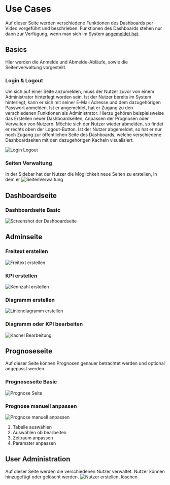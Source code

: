 # Use Cases 
Auf dieser Seite werden verschiedene Funktionen des Dashboards per Video vorgeführt und beschrieben. Funktionen des Dashboards stehen nur dann zur Verfügung, wenn man sich im System [angemeldet hat](http://127.0.0.1:8000/useCases/#login-logout).


## Basics
Hier werden die Anmelde und Abmelde-Abläufe, sowie die Seitenverwaltung vorgestellt.

### Login & Logout   
Um sich auf einer Seite anzumelden, muss der Nutzer zuvor von einem Administrator hinterlegt worden sein. Ist der Nutzer bereits im System hinterlegt, kann er sich mit seiner E-Mail Adresse und dem dazugehörigen Passwort anmelden. Ist er angemeldet, hat er Zugang zu den verschiedenen Funktionen als Administrator. Hierzu gehören beispielsweise das Erstellen neuer Dashboardseiten, Anpassen der Prognosen oder Verwalten von Nutzern.
Möchte sich der Nutzer wieder abmelden, so findet er rechts oben der Logout-Button. Ist der Nutzer abgemeldet, so hat er nur noch Zugang zur öffentlichen Seite des Dashboards, welche verschiedene Dashboardseiten mit den dazugehörigen Kacheln visualisiert.

![Login Logout](./Data/Login%20%26%20Logout.gif)   


### Seiten Verwaltung
In der Sidebar hat der Nutzer die Möglichkeit neue Seiten zu erstellen, in dem er 
![SeitenVerwaltung](./Data/Seiten%20erstellen%2C%20bearbeiten.gif)


## Dashboardseite 
### Dashboardseite Basic  
![Screenshot der Dashboardseite](./Data/Screenshot%20Dashboard.png) 





## Adminseite
### Freitext erstellen  
![Freitext erstellen](./Data/Freitext%20erstellen.gif) 


### KPI erstellen
![Kennzahl erstellen](./Data/Kennzahl%20erstellen.gif) 

### Diagramm erstellen
![Liniendiagramm erstellen](./Data/Liniendiagramm%20erstellen.gif) 

### Diagramm oder KPI bearbeiten
![Kachel Bearbeitung](./Data/Kachel%20bearbeiten.gif)




## Prognoseseite
Auf dieser Seite können Prognosen genauer betrachtet werden und optional angepasst werden.

### Prognoseseite Basic
![Prognose Seite](./Data/Prognose%20Seite.gif)

### Prognose manuell anpassen
![Prognose manuell anpassen](./Data/Prognose%20manuell%20bearbeiten.gif)  
1. Tabelle auswählen
2. Auswählen ob bearbeiten
3. Zeitraum anpassen
4. Paramater anpassen

## User Administration  
Auf dieser Seite werden die verschiedenen Nutzer verwaltet. Nutzer können hinzugefügt oder gelöscht werden.
![Nutzer erstellen, löschen](./Data/Nutzer%20erstellen%20l%C3%B6schen.gif)








